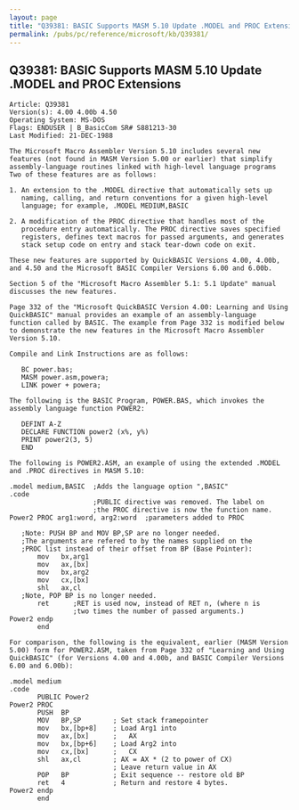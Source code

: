 ```yaml
---
layout: page
title: "Q39381: BASIC Supports MASM 5.10 Update .MODEL and PROC Extensions"
permalink: /pubs/pc/reference/microsoft/kb/Q39381/
---
```


## Q39381: BASIC Supports MASM 5.10 Update .MODEL and PROC Extensions

	Article: Q39381
	Version(s): 4.00 4.00b 4.50
	Operating System: MS-DOS
	Flags: ENDUSER | B_BasicCom SR# S881213-30
	Last Modified: 21-DEC-1988
	
	The Microsoft Macro Assembler Version 5.10 includes several new
	features (not found in MASM Version 5.00 or earlier) that simplify
	assembly-language routines linked with high-level language programs
	Two of these features are as follows:
	
	1. An extension to the .MODEL directive that automatically sets up
	   naming, calling, and return conventions for a given high-level
	   language; for example, .MODEL MEDIUM,BASIC
	
	2. A modification of the PROC directive that handles most of the
	   procedure entry automatically. The PROC directive saves specified
	   registers, defines text macros for passed arguments, and generates
	   stack setup code on entry and stack tear-down code on exit.
	
	These new features are supported by QuickBASIC Versions 4.00, 4.00b,
	and 4.50 and the Microsoft BASIC Compiler Versions 6.00 and 6.00b.
	
	Section 5 of the "Microsoft Macro Assembler 5.1: 5.1 Update" manual
	discusses the new features.
	
	Page 332 of the "Microsoft QuickBASIC Version 4.00: Learning and Using
	QuickBASIC" manual provides an example of an assembly-language
	function called by BASIC. The example from Page 332 is modified below
	to demonstrate the new features in the Microsoft Macro Assembler
	Version 5.10.
	
	Compile and Link Instructions are as follows:
	
	   BC power.bas;
	   MASM power.asm,powera;
	   LINK power + powera;
	
	The following is the BASIC Program, POWER.BAS, which invokes the
	assembly language function POWER2:
	
	   DEFINT A-Z
	   DECLARE FUNCTION power2 (x%, y%)
	   PRINT power2(3, 5)
	   END
	
	The following is POWER2.ASM, an example of using the extended .MODEL
	and .PROC directives in MASM 5.10:
	
	.model medium,BASIC  ;Adds the language option ",BASIC"
	.code
	                     ;PUBLIC directive was removed. The label on
	                     ;the PROC directive is now the function name.
	Power2 PROC arg1:word, arg2:word  ;parameters added to PROC
	
	   ;Note: PUSH BP and MOV BP,SP are no longer needed.
	   ;The arguments are refered to by the names supplied on the
	   ;PROC list instead of their offset from BP (Base Pointer):
	       mov   bx,arg1
	       mov   ax,[bx]
	       mov   bx,arg2
	       mov   cx,[bx]
	       shl   ax,cl
	   ;Note, POP BP is no longer needed.
	       ret      ;RET is used now, instead of RET n, (where n is
	                ;two times the number of passed arguments.)
	Power2 endp
	       end
	
	For comparison, the following is the equivalent, earlier (MASM Version
	5.00) form for POWER2.ASM, taken from Page 332 of "Learning and Using
	QuickBASIC" (for Versions 4.00 and 4.00b, and BASIC Compiler Versions
	6.00 and 6.00b):
	
	.model medium
	.code
	       PUBLIC Power2
	Power2 PROC
	       PUSH  BP
	       MOV   BP,SP        ; Set stack framepointer
	       mov   bx,[bp+8]    ; Load Arg1 into
	       mov   ax,[bx]      ;   AX
	       mov   bx,[bp+6]    ; Load Arg2 into
	       mov   cx,[bx]      ;   CX
	       shl   ax,cl        ; AX = AX * (2 to power of CX)
	                          ; Leave return value in AX
	       POP   BP           ; Exit sequence -- restore old BP
	       ret   4            ; Return and restore 4 bytes.
	Power2 endp
	       end
